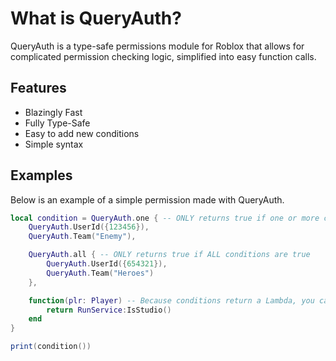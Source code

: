 # What is QueryAuth?

QueryAuth is a type-safe permissions module for Roblox that allows for complicated permission checking logic, simplified into easy function calls.

## Features

- Blazingly Fast
- Fully Type-Safe
- Easy to add new conditions
- Simple syntax

## Examples
Below is an example of a simple permission made with QueryAuth.

```lua
local condition = QueryAuth.one { -- ONLY returns true if one or more conditions are true
    QueryAuth.UserId({123456}),
    QueryAuth.Team("Enemy"),

    QueryAuth.all { -- ONLY returns true if ALL conditions are true
        QueryAuth.UserId({654321}),
        QueryAuth.Team("Heroes")
    },

    function(plr: Player) -- Because conditions return a Lambda, you can just put a function in that returns a boolean!
        return RunService:IsStudio()
    end
}

print(condition())
```
